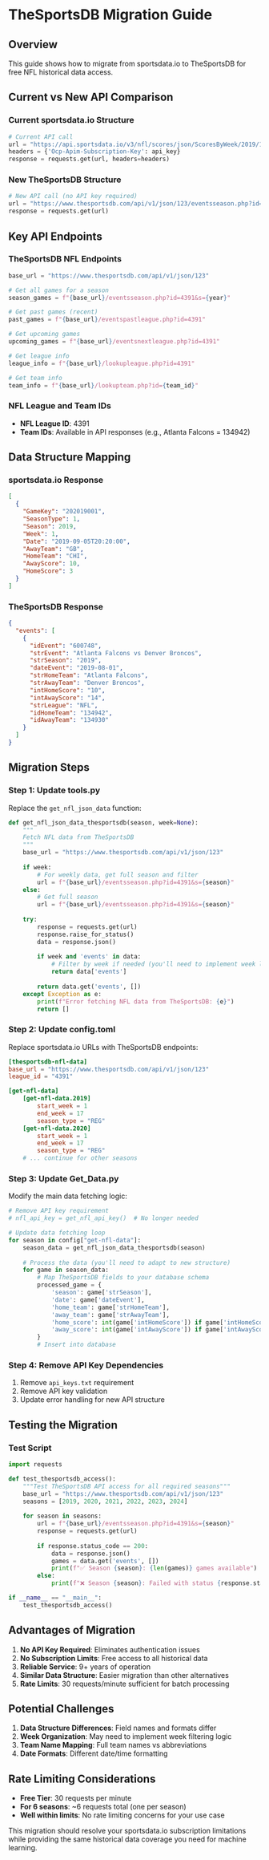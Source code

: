 # TheSportsDB Migration Guide

## Overview
This guide shows how to migrate from sportsdata.io to TheSportsDB for free NFL historical data access.

## Current vs New API Comparison

### Current sportsdata.io Structure
```python
# Current API call
url = "https://api.sportsdata.io/v3/nfl/scores/json/ScoresByWeek/2019/1"
headers = {'Ocp-Apim-Subscription-Key': api_key}
response = requests.get(url, headers=headers)
```

### New TheSportsDB Structure
```python
# New API call (no API key required)
url = "https://www.thesportsdb.com/api/v1/json/123/eventsseason.php?id=4391&s=2019"
response = requests.get(url)
```

## Key API Endpoints

### TheSportsDB NFL Endpoints
```python
base_url = "https://www.thesportsdb.com/api/v1/json/123"

# Get all games for a season
season_games = f"{base_url}/eventsseason.php?id=4391&s={year}"

# Get past games (recent)
past_games = f"{base_url}/eventspastleague.php?id=4391"

# Get upcoming games
upcoming_games = f"{base_url}/eventsnextleague.php?id=4391"

# Get league info
league_info = f"{base_url}/lookupleague.php?id=4391"

# Get team info
team_info = f"{base_url}/lookupteam.php?id={team_id}"
```

### NFL League and Team IDs
- **NFL League ID**: 4391
- **Team IDs**: Available in API responses (e.g., Atlanta Falcons = 134942)

## Data Structure Mapping

### sportsdata.io Response
```json
[
  {
    "GameKey": "202019001",
    "SeasonType": 1,
    "Season": 2019,
    "Week": 1,
    "Date": "2019-09-05T20:20:00",
    "AwayTeam": "GB",
    "HomeTeam": "CHI",
    "AwayScore": 10,
    "HomeScore": 3
  }
]
```

### TheSportsDB Response
```json
{
  "events": [
    {
      "idEvent": "600748",
      "strEvent": "Atlanta Falcons vs Denver Broncos",
      "strSeason": "2019",
      "dateEvent": "2019-08-01",
      "strHomeTeam": "Atlanta Falcons",
      "strAwayTeam": "Denver Broncos",
      "intHomeScore": "10",
      "intAwayScore": "14",
      "strLeague": "NFL",
      "idHomeTeam": "134942",
      "idAwayTeam": "134930"
    }
  ]
}
```

## Migration Steps

### Step 1: Update tools.py
Replace the `get_nfl_json_data` function:

```python
def get_nfl_json_data_thesportsdb(season, week=None):
    """
    Fetch NFL data from TheSportsDB
    """
    base_url = "https://www.thesportsdb.com/api/v1/json/123"
    
    if week:
        # For weekly data, get full season and filter
        url = f"{base_url}/eventsseason.php?id=4391&s={season}"
    else:
        # Get full season
        url = f"{base_url}/eventsseason.php?id=4391&s={season}"
    
    try:
        response = requests.get(url)
        response.raise_for_status()
        data = response.json()
        
        if week and 'events' in data:
            # Filter by week if needed (you'll need to implement week logic)
            return data['events']
        
        return data.get('events', [])
    except Exception as e:
        print(f"Error fetching NFL data from TheSportsDB: {e}")
        return []
```

### Step 2: Update config.toml
Replace sportsdata.io URLs with TheSportsDB endpoints:

```toml
[thesportsdb-nfl-data]
base_url = "https://www.thesportsdb.com/api/v1/json/123"
league_id = "4391"

[get-nfl-data]
    [get-nfl-data.2019]
        start_week = 1
        end_week = 17
        season_type = "REG"
    [get-nfl-data.2020]
        start_week = 1
        end_week = 17
        season_type = "REG"
    # ... continue for other seasons
```

### Step 3: Update Get_Data.py
Modify the main data fetching logic:

```python
# Remove API key requirement
# nfl_api_key = get_nfl_api_key()  # No longer needed

# Update data fetching loop
for season in config["get-nfl-data"]:
    season_data = get_nfl_json_data_thesportsdb(season)
    
    # Process the data (you'll need to adapt to new structure)
    for game in season_data:
        # Map TheSportsDB fields to your database schema
        processed_game = {
            'season': game['strSeason'],
            'date': game['dateEvent'],
            'home_team': game['strHomeTeam'],
            'away_team': game['strAwayTeam'],
            'home_score': int(game['intHomeScore']) if game['intHomeScore'] else 0,
            'away_score': int(game['intAwayScore']) if game['intAwayScore'] else 0,
        }
        # Insert into database
```

### Step 4: Remove API Key Dependencies
1. Remove `api_keys.txt` requirement
2. Remove API key validation
3. Update error handling for new API structure

## Testing the Migration

### Test Script
```python
import requests

def test_thesportsdb_access():
    """Test TheSportsDB API access for all required seasons"""
    base_url = "https://www.thesportsdb.com/api/v1/json/123"
    seasons = [2019, 2020, 2021, 2022, 2023, 2024]
    
    for season in seasons:
        url = f"{base_url}/eventsseason.php?id=4391&s={season}"
        response = requests.get(url)
        
        if response.status_code == 200:
            data = response.json()
            games = data.get('events', [])
            print(f"✅ Season {season}: {len(games)} games available")
        else:
            print(f"❌ Season {season}: Failed with status {response.status_code}")

if __name__ == "__main__":
    test_thesportsdb_access()
```

## Advantages of Migration

1. **No API Key Required**: Eliminates authentication issues
2. **No Subscription Limits**: Free access to all historical data
3. **Reliable Service**: 9+ years of operation
4. **Similar Data Structure**: Easier migration than other alternatives
5. **Rate Limits**: 30 requests/minute sufficient for batch processing

## Potential Challenges

1. **Data Structure Differences**: Field names and formats differ
2. **Week Organization**: May need to implement week filtering logic
3. **Team Name Mapping**: Full team names vs abbreviations
4. **Date Formats**: Different date/time formatting

## Rate Limiting Considerations

- **Free Tier**: 30 requests per minute
- **For 6 seasons**: ~6 requests total (one per season)
- **Well within limits**: No rate limiting concerns for your use case

This migration should resolve your sportsdata.io subscription limitations while providing the same historical data coverage you need for machine learning.
